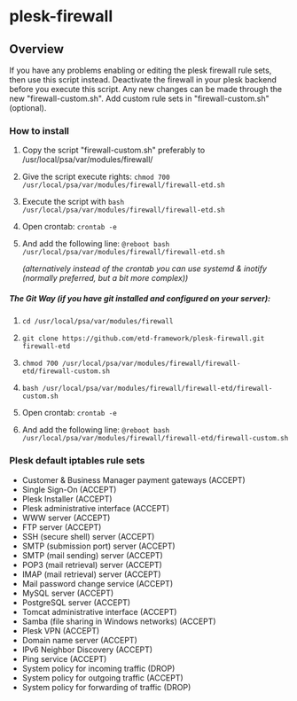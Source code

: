 # plesk-firewall

## Overview

If you have any problems enabling or editing the plesk firewall rule sets, then use this script instead. Deactivate the firewall in your plesk backend before you execute this script. Any new changes can be made through the new "firewall-custom.sh". Add custom rule sets in "firewall-custom.sh" (optional).

### How to install

1. Copy the script "firewall-custom.sh" preferably to /usr/local/psa/var/modules/firewall/

2. Give the script execute rights: `chmod 700 /usr/local/psa/var/modules/firewall/firewall-etd.sh`

3. Execute the script with `bash /usr/local/psa/var/modules/firewall/firewall-etd.sh`

4. Open crontab: `crontab -e`

5. And add the following line: `@reboot bash /usr/local/psa/var/modules/firewall/firewall-etd.sh` 

	*(alternatively instead of the crontab you can use systemd & inotify (normally preferred, but a bit more complex))*

##### The Git Way (if you have git installed and configured on your server):

1. `cd /usr/local/psa/var/modules/firewall`

2. `git clone https://github.com/etd-framework/plesk-firewall.git firewall-etd`

3. `chmod 700 /usr/local/psa/var/modules/firewall/firewall-etd/firewall-custom.sh` 

4. `bash /usr/local/psa/var/modules/firewall/firewall-etd/firewall-custom.sh`

5. Open crontab: `crontab -e`

6. And add the following line: `@reboot bash /usr/local/psa/var/modules/firewall/firewall-etd/firewall-custom.sh`

### Plesk default iptables rule sets

- Customer & Business Manager payment gateways (ACCEPT)
- Single Sign-On (ACCEPT)
- Plesk Installer (ACCEPT)
- Plesk administrative interface (ACCEPT)
- WWW server (ACCEPT)
- FTP server (ACCEPT)
- SSH (secure shell) server (ACCEPT)
- SMTP (submission port) server (ACCEPT)
- SMTP (mail sending) server (ACCEPT)
- POP3 (mail retrieval) server (ACCEPT)
- IMAP (mail retrieval) server (ACCEPT)
- Mail password change service (ACCEPT)
- MySQL server (ACCEPT)
- PostgreSQL server (ACCEPT)
- Tomcat administrative interface (ACCEPT)
- Samba (file sharing in Windows networks) (ACCEPT)
- Plesk VPN (ACCEPT)
- Domain name server (ACCEPT)
- IPv6 Neighbor Discovery (ACCEPT)
- Ping service (ACCEPT)
- System policy for incoming traffic (DROP)
- System policy for outgoing traffic (ACCEPT)
- System policy for forwarding of traffic (DROP)
